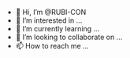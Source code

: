 - 👋 Hi, I’m @RUBI-CON
- 👀 I’m interested in ...
- 🌱 I’m currently learning ...
- 💞️ I’m looking to collaborate on ...
- 📫 How to reach me ...

<!---
RUBI-CON/RUBI-CON is a ✨ special ✨ repository because its `README.md` (this file) appears on your GitHub profile.
You can click the Preview link to take a look at your changes.
--->
